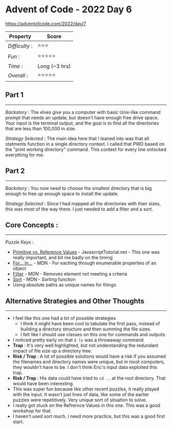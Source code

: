 # Advent of Code - 2022 Day 6
https://adventofcode.com/2022/day/7

| Property | Score |
|-------|---------|
|*Difficulty* :|⭐⭐⭐|
|*Fun* :|⭐⭐⭐⭐⭐|
|*Time* :| Long (~3 hrs)|
|*Overall* :|⭐⭐⭐⭐⭐|

## Part 1
---
*Backstory* : The elves give you a computer with basic Unix-like command prompt that needs an update, but doesn't have enough free drive space.  Your input is the terminal output, and the goal is to find all the directories that are less than 100,000 in size.

*Strategy Selected* : The main idea here that I leaned into was that all statments function in a single directory context.  I called that PWD based on the "print working directory" command.  This context for every line onlocked everything for me.

## Part 2
---
*Backstory* : You now need to choose the smallest directory that is big enough to free up enough space to install the update.

*Strategy Selected* : Since I had mapped all the directories with their sizes, this was most of the way there.  I just needed to add a filter and a sort.

## Core Concepts :
---
*Puzzle Keys* :
- [Primitive vs. Reference Values](https://www.javascripttutorial.net/javascript-primitive-vs-reference-values/) - JavascriptTutorial.net - This one was really important, and bit me badly on the timing
- [For... In...](https://developer.mozilla.org/en-US/docs/Web/JavaScript/Reference/Statements/for...in) - MDN -  For eaching through enumerable properties of an object
- [Filter](https://developer.mozilla.org/en-US/docs/Web/JavaScript/Reference/Global_Objects/Array/filter) - MDN - Removes element not meeting a criteria
- [Sort](https://developer.mozilla.org/en-US/docs/Web/JavaScript/Reference/Global_Objects/Array/sort) - MDN - Sorting function
- Using absolute paths as unique names for things

## Alternative Strategies and Other Thoughts
---
- I feel like this one had a lot of possible strategies
    - I think it might have been cool to tabulate the first pass, instead of building a directory structure and then summing the file sizes.
    - I felt like I should use classes on this one for commands and outputs.
- I noticed pretty early on that ```$ ls``` was a throwaway command
- **Trap** : It's very well highlighted, but not understanding the redundant impact of file size up a directory tree.
- **Risk / Trap** : A lot of possible solutions would have a risk if you assumed the filenames and directory names were unique, but in most computers, they wouldn't have to be.  I don't think Eric's input data exploited this trap.
- **Risk / Trap** : His data could have tried to ```cd ..``` at the root directory. That would have been interesting.
- This was super fun because like other recent puzzles, it really played with the input.  It wasn't just lines of data, like some of the earlier puzzles were repetitively.  Very unique sort of situation to solve.
- I really got stuck on the Refrernce Values in this one.  This was a good workshop for that.
- I haven't used sort much.  I need more practice, but this was a good first start.